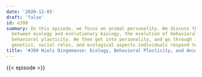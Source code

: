 ```yaml
---
date: '2020-12-03'
draft: 'false'
id: e399
summary: In this episode, we focus on animal personality. We discuss the relationship
  between ecology and evolutionary biology, the evolution of behavioral traits, and
  behavioral plasticity. We then get into personality, and go through its behavioral
  genetics, social roles, and ecological aspects individuals respond to.
title: '#399 Niels Dingemanse: Ecology, Behavioral Plasticity, and Animal Personality'
---
```

{{< episode >}}
